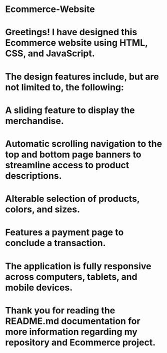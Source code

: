 # Ecommerce-Website
# Greetings! I have designed this Ecommerce website using HTML, CSS, and JavaScript.

# The design features include, but are not limited to, the following:

# A sliding feature to display the merchandise.

# Automatic scrolling navigation to the top and bottom page banners to streamline access to product descriptions.

# Alterable selection of products, colors, and sizes.

# Features a payment page to conclude a transaction.

# The application is fully responsive across computers, tablets, and mobile devices.

# Thank you for reading the README.md documentation for more information regarding my repository and Ecommerce project.
